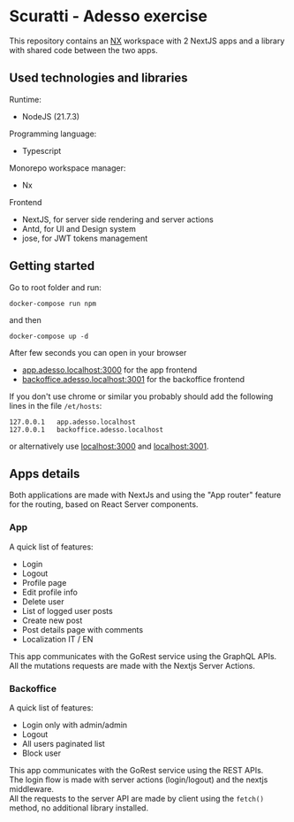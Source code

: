 # Scuratti - Adesso exercise

This repository contains an [NX](https://nx.dev/) workspace with 2 NextJS apps and a library with shared code between the two apps.

## Used technologies and libraries
Runtime:
- NodeJS (21.7.3)

Programming language:
- Typescript

Monorepo workspace manager:
- Nx

Frontend
- NextJS, for server side rendering and server actions
- Antd, for UI and Design system
- jose, for JWT tokens management

## Getting started

Go to root folder and run:
```
docker-compose run npm 
```
and then
```
docker-compose up -d
```
After few seconds you can open in your browser
- [app.adesso.localhost:3000](http://app.adesso.localhost:3000) for the app frontend
- [backoffice.adesso.localhost:3001](http://backoffice.adesso.localhost:3001) for the backoffice frontend

If you don't use chrome or similar you probably should add the following lines in the file `/et/hosts`:
```
127.0.0.1   app.adesso.localhost
127.0.0.1   backoffice.adesso.localhost
```
or alternatively use [localhost:3000](http://localhost:3000) and [localhost:3001](http://localhost:3001).

## Apps details
Both applications are made with NextJs and using the "App router" feature for the routing, based on React Server components.

### App
A quick list of features:
- Login
- Logout
- Profile page
- Edit profile info
- Delete user
- List of logged user posts
- Create new post
- Post details page with comments
- Localization IT / EN

This app communicates with the GoRest service using the GraphQL APIs.  
All the mutations requests are made with the Nextjs Server Actions.

### Backoffice
A quick list of features:
- Login only with admin/admin
- Logout
- All users paginated list
- Block user

This app communicates with the GoRest service using the REST APIs.  
The login flow is made with server actions (login/logout) and the nextjs middleware.  
All the requests to the server API are made by client using the `fetch()` method, no additional library installed.
